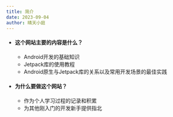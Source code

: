 ```yaml
---
title: 简介
date: 2023-09-04
author: 晴天小庭
---
```


- #### 这个网站主要的内容是什么？

    - Android开发的基础知识
    - Jetpack库的使用教程
    - Android原生与Jetpack库的关系以及常用开发场景的最佳实践

- #### 为什么要做这个网站？

    - 作为个人学习过程的记录和积累
    - 为其他刚入门的开发新手提供指北